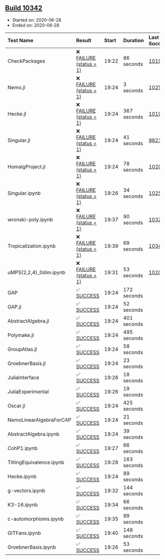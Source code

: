 ## [Build 10342](https://oscarci.mathematik.uni-kl.de/job/oscar/10342/)

* Started on: 2020-06-28
* Ended on: 2020-06-28

| Test Name    | Result | Start | Duration | Last Success | First Failure |
|:-------------|:-------|:------|:---------|:-------------|:--------------|
| CheckPackages | ❌ [FAILURE (status = 1)](https://oscarci.mathematik.uni-kl.de/job/oscar/10342/artifact/logs/build-10342/CheckPackages.log) | 19:22 | 86 seconds | [10197](https://oscarci.mathematik.uni-kl.de/job/oscar/10197/) | [10198](https://oscarci.mathematik.uni-kl.de/job/oscar/10198/) |
| Nemo.jl | ❌ [FAILURE (status = 1)](https://oscarci.mathematik.uni-kl.de/job/oscar/10342/artifact/logs/build-10342/Nemo.jl.log) | 19:24 | 3 seconds | [10252](https://oscarci.mathematik.uni-kl.de/job/oscar/10252/) | [10253](https://oscarci.mathematik.uni-kl.de/job/oscar/10253/) |
| Hecke.jl | ❌ [FAILURE (status = 1)](https://oscarci.mathematik.uni-kl.de/job/oscar/10342/artifact/logs/build-10342/Hecke.jl.log) | 19:24 | 367 seconds | [10197](https://oscarci.mathematik.uni-kl.de/job/oscar/10197/) | [10198](https://oscarci.mathematik.uni-kl.de/job/oscar/10198/) |
| Singular.jl | ❌ [FAILURE (status = 1)](https://oscarci.mathematik.uni-kl.de/job/oscar/10342/artifact/logs/build-10342/Singular.jl.log) | 19:24 | 41 seconds | [9821](https://oscarci.mathematik.uni-kl.de/job/oscar/9821/) | [9822](https://oscarci.mathematik.uni-kl.de/job/oscar/9822/) |
| HomalgProject.jl | ❌ [FAILURE (status = 1)](https://oscarci.mathematik.uni-kl.de/job/oscar/10342/artifact/logs/build-10342/HomalgProject.jl.log) | 19:24 | 78 seconds | [10209](https://oscarci.mathematik.uni-kl.de/job/oscar/10209/) | [10210](https://oscarci.mathematik.uni-kl.de/job/oscar/10210/) |
| Singular.ipynb | ❌ [FAILURE (status = 1)](https://oscarci.mathematik.uni-kl.de/job/oscar/10342/artifact/logs/build-10342/Singular.ipynb.log) | 19:26 | 34 seconds | [10252](https://oscarci.mathematik.uni-kl.de/job/oscar/10252/) | [10253](https://oscarci.mathematik.uni-kl.de/job/oscar/10253/) |
| wronski-poly.ipynb | ❌ [FAILURE (status = 1)](https://oscarci.mathematik.uni-kl.de/job/oscar/10342/artifact/logs/build-10342/wronski-poly.ipynb.log) | 19:37 | 90 seconds | [10325](https://oscarci.mathematik.uni-kl.de/job/oscar/10325/) | [10326](https://oscarci.mathematik.uni-kl.de/job/oscar/10326/) |
| Tropicalization.ipynb | ❌ [FAILURE (status = 1)](https://oscarci.mathematik.uni-kl.de/job/oscar/10342/artifact/logs/build-10342/Tropicalization.ipynb.log) | 19:39 | 69 seconds | [10340](https://oscarci.mathematik.uni-kl.de/job/oscar/10340/) | [10341](https://oscarci.mathematik.uni-kl.de/job/oscar/10341/) |
| uMPS(2,2,4)_0dim.ipynb | ❌ [FAILURE (status = 1)](https://oscarci.mathematik.uni-kl.de/job/oscar/10342/artifact/logs/build-10342/uMPS-2-2-4-_0dim.ipynb.log) | 19:31 | 53 seconds | [10209](https://oscarci.mathematik.uni-kl.de/job/oscar/10209/) | [10210](https://oscarci.mathematik.uni-kl.de/job/oscar/10210/) |
| GAP | ✅ [SUCCESS](https://oscarci.mathematik.uni-kl.de/job/oscar/10342/artifact/logs/build-10342/GAP.log) | 19:24 | 172 seconds |  |  |
| GAP.jl | ✅ [SUCCESS](https://oscarci.mathematik.uni-kl.de/job/oscar/10342/artifact/logs/build-10342/GAP.jl.log) | 19:24 | 52 seconds |  |  |
| AbstractAlgebra.jl | ✅ [SUCCESS](https://oscarci.mathematik.uni-kl.de/job/oscar/10342/artifact/logs/build-10342/AbstractAlgebra.jl.log) | 19:24 | 401 seconds |  |  |
| Polymake.jl | ✅ [SUCCESS](https://oscarci.mathematik.uni-kl.de/job/oscar/10342/artifact/logs/build-10342/Polymake.jl.log) | 19:24 | 495 seconds |  |  |
| GroupAtlas.jl | ✅ [SUCCESS](https://oscarci.mathematik.uni-kl.de/job/oscar/10342/artifact/logs/build-10342/GroupAtlas.jl.log) | 19:24 | 58 seconds |  |  |
| GroebnerBasis.jl | ✅ [SUCCESS](https://oscarci.mathematik.uni-kl.de/job/oscar/10342/artifact/logs/build-10342/GroebnerBasis.jl.log) | 19:24 | 23 seconds |  |  |
| JuliaInterface | ✅ [SUCCESS](https://oscarci.mathematik.uni-kl.de/job/oscar/10342/artifact/logs/build-10342/JuliaInterface.log) | 19:26 | 18 seconds |  |  |
| JuliaExperimental | ✅ [SUCCESS](https://oscarci.mathematik.uni-kl.de/job/oscar/10342/artifact/logs/build-10342/JuliaExperimental.log) | 19:26 | 19 seconds |  |  |
| Oscar.jl | ✅ [SUCCESS](https://oscarci.mathematik.uni-kl.de/job/oscar/10342/artifact/logs/build-10342/Oscar.jl.log) | 19:24 | 425 seconds |  |  |
| NemoLinearAlgebraForCAP | ✅ [SUCCESS](https://oscarci.mathematik.uni-kl.de/job/oscar/10342/artifact/logs/build-10342/NemoLinearAlgebraForCAP.log) | 19:24 | 21 seconds |  |  |
| AbstractAlgebra.ipynb | ✅ [SUCCESS](https://oscarci.mathematik.uni-kl.de/job/oscar/10342/artifact/logs/build-10342/AbstractAlgebra.ipynb.log) | 19:24 | 39 seconds |  |  |
| CohP1.ipynb | ✅ [SUCCESS](https://oscarci.mathematik.uni-kl.de/job/oscar/10342/artifact/logs/build-10342/CohP1.ipynb.log) | 19:27 | 66 seconds |  |  |
| TiltingEquivalence.ipynb | ✅ [SUCCESS](https://oscarci.mathematik.uni-kl.de/job/oscar/10342/artifact/logs/build-10342/TiltingEquivalence.ipynb.log) | 19:28 | 163 seconds |  |  |
| Hecke.ipynb | ✅ [SUCCESS](https://oscarci.mathematik.uni-kl.de/job/oscar/10342/artifact/logs/build-10342/Hecke.ipynb.log) | 19:24 | 89 seconds |  |  |
| g-vectors.ipynb | ✅ [SUCCESS](https://oscarci.mathematik.uni-kl.de/job/oscar/10342/artifact/logs/build-10342/g-vectors.ipynb.log) | 19:32 | 144 seconds |  |  |
| K3-16.ipynb | ✅ [SUCCESS](https://oscarci.mathematik.uni-kl.de/job/oscar/10342/artifact/logs/build-10342/K3-16.ipynb.log) | 19:34 | 66 seconds |  |  |
| c-automorphisms.ipynb | ✅ [SUCCESS](https://oscarci.mathematik.uni-kl.de/job/oscar/10342/artifact/logs/build-10342/c-automorphisms.ipynb.log) | 19:35 | 99 seconds |  |  |
| GITFans.ipynb | ✅ [SUCCESS](https://oscarci.mathematik.uni-kl.de/job/oscar/10342/artifact/logs/build-10342/GITFans.ipynb.log) | 19:40 | 148 seconds |  |  |
| GroebnerBasis.ipynb | ✅ [SUCCESS](https://oscarci.mathematik.uni-kl.de/job/oscar/10342/artifact/logs/build-10342/GroebnerBasis.ipynb.log) | 19:26 | 53 seconds |  |  |
